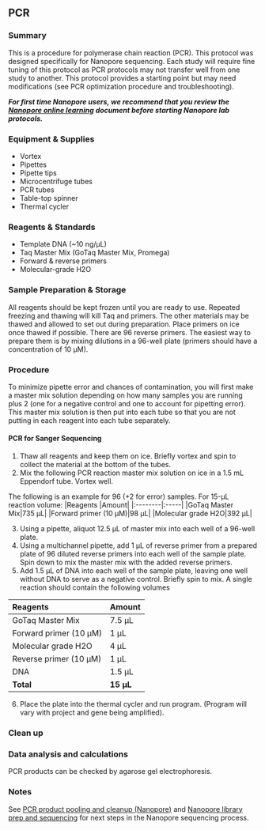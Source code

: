 ## PCR

### Summary
This is a procedure for polymerase chain reaction (PCR). This protocol was designed specifically for Nanopore sequencing. Each study will require fine tuning of this protocol as PCR protocols may not transfer well from one study to another. This protocol provides a starting point but may need modifications (see PCR optimization procedure and troubleshooting).

***For first time Nanopore users, we recommend that you review the [Nanopore online learning](Nanopore_Learning.md) document before starting Nanopore lab protocols.***

### Equipment & Supplies
- Vortex
- Pipettes
- Pipette tips
- Microcentrifuge tubes
- PCR tubes
- Table-top spinner
- Thermal cycler

### Reagents & Standards
- Template DNA (~10 ng/µL)
- Taq Master Mix (GoTaq Master Mix, Promega)
- Forward & reverse primers
- Molecular-grade H2O

### Sample Preparation & Storage
All reagents should be kept frozen until you are ready to use. Repeated freezing and thawing will kill Taq and primers. The other materials may be thawed and allowed to set out during preparation. Place primers on ice once thawed if possible. There are 96 reverse primers. The easiest way to prepare them is by mixing dilutions in a 96-well plate (primers should have a concentration of 10 µM). 

### Procedure
To minimize pipette error and chances of contamination, you will first make a master mix solution depending on how many samples you are running plus 2 (one for a negative control and one to account for pipetting error). This master mix solution is then put into each tube so that you are not putting in each reagent into each tube separately.

#### PCR for Sanger Sequencing
1.	Thaw all reagents and keep them on ice. Briefly vortex and spin to collect the material at the bottom of the tubes.
2.	Mix the following PCR reaction master mix solution on ice in a 1.5 mL Eppendorf tube. Vortex well.

The following is an example for 96 (+2 for error) samples.
For 15-µL reaction volume:
|Reagents	|Amount|
|:--------|:-----|
|GoTaq Master Mix|735 µL|
|Forward primer (10 µM)|98 µL|
|Molecular grade H2O|392 µL|

3. Using a pipette, aliquot 12.5 µL of master mix into each well of a 96-well plate.
4. Using a multichannel pipette, add 1 µL of reverse primer from a prepared plate of 96 diluted reverse primers into each well of the sample plate. Spin down to mix the master mix with the added reverse primers.
5. Add 1.5 µL of DNA into each well of the sample plate, leaving one well without DNA to serve as a negative control. Briefly spin to mix. A single reaction should contain the following volumes

|Reagents	|Amount|
|:--------|:-----|
|GoTaq Master Mix|7.5 µL|
|Forward primer (10 µM)|1 µL|
|Molecular grade H2O|4 µL|
|Reverse primer (10 µM)|1 µL|
|DNA |1.5 µL|
|**Total**|**15 µL**|

6. Place the plate into the thermal cycler and run program. (Program will vary with project and gene being amplified).

### Clean up

### Data analysis and calculations
PCR products can be checked by agarose gel electrophoresis.

### Notes
See [PCR product pooling and cleanup (Nanopore)](Nanopore_Product_Pooling.md) and [Nanopore library prep and sequencing](Nanopore.md) for next steps in the Nanopore sequencing process.

